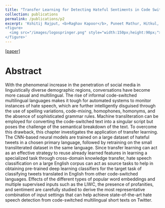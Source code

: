 ```yaml
---
title: "Transfer Learning for Detecting Hateful Sentiments in Code Switched Language"
collection: publications
permalink: /publications/p2
excerpt: 'Kshitij Rajput, <b>Raghav Kapoor</b>, Puneet Mathur, Hitkul, Ponnurangam Kumaraguru, Rajiv Ratn Shah.<br />Deep Learning-Based Approaches for Sentiment Analysis, Springer [2020]
<figure>
  <img src="/images/logospringer.png" style="width:150px;height:90px;">
</figure>'
---
```


[[paper]](https://link.springer.com/chapter/10.1007/978-981-15-1216-2_7)

Abstract
======

With the phenomenal increase in the penetration of social media in linguistically diverse demographic regions, conversations have become more casual and multilingual. The rise of informal code-switched multilingual languages makes it tough for automated systems to monitor instances of hate speech, which are further intelligently disguised through the use of spelling variations, code-mixing, homophones, homonyms, and the absence of sophisticated grammar rules. Machine transliteration can be employed for converting the code-switched text into a singular script but poses the challenge of the semantical breakdown of the text. To overcome this drawback, this chapter investigates the application of transfer learning. The CNN-based neural models are trained on a large dataset of hateful tweets in a chosen primary language, followed by retraining on the small transliterated dataset in the same language. Since transfer learning can act as an effective strategy to reuse already learned features in learning a specialized task through cross-domain knowledge transfer, hate speech classification on a large English corpus can act as source tasks to help in obtaining pre-trained deep learning classifiers for the target task of classifying tweets translated in English from other code-switched languages. Effects of the different types of popular word embeddings and multiple supervised inputs such as the LIWC, the presence of profanities, and sentiment are carefully studied to derive the most representative combination of input settings that can help achieve state-of-the-art hate speech detection from code-switched multilingual short texts on Twitter.

